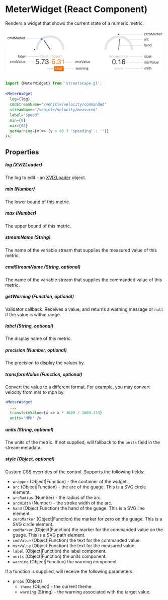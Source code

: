 # MeterWidget (React Component)

Renders a widget that shows the current state of a numeric metric.

![MeterWidget](../images/meter-widget.png)

```jsx
import {MeterWidget} from 'streetscape.gl';

<MeterWidget
  log={log}
  cmdStreamName="/vehicle/velocity/commanded"
  streamName="/vehicle/velocity/measured"
  label="Speed"
  min={0}
  max={80}
  getWarning={v => (v > 60 ? 'speeding' : '')}
/>;
```

## Properties

##### log (XVIZLoader)

The log to edit - an [XVIZLoader](/docs/api-reference/xviz-loader-interface.md) object.

##### min (Number)

The lower bound of this metric.

##### max (Number)

The upper bound of this metric.

##### streamName (String)

The name of the variable stream that supplies the measured value of this metric.

##### cmdStreamName (String, optional)

The name of the variable stream that supplies the commanded value of this metric.

##### getWarning (Function, optional)

Validator callback. Receives a value, and returns a warning message or `null` if the value is within
range.

##### label (String, optional)

The display name of this metric.

##### precision (Number, optional)

The precision to display the values by.

##### transformValue (Function, optional)

Convert the value to a different format. For example, you may convert velocity from m/s to mph by:

```jsx
<MeterWidget
  ...
  transformValue={x => x * 3600 / 1609.344}
  units="MPH" />
```

##### units (String, optional)

The units of the metric. If not supplied, will fallback to the `units` field in the stream metadata.

##### style (Object, optional)

Custom CSS overrides of the control. Supports the following fields:

- `wrapper` (Object|Function) - the container of the widget.
- `arc` (Object|Function) - the arc of the guage. This is a SVG circle element.
- `arcRadius` (Number) - the radius of the arc.
- `arcWidth` (Number) - the stroke width of the arc.
- `hand` (Object|Function) the hand of the guage. This is a SVG line element.
- `zeroMarker` (Object|Function) the marker for zero on the guage. This is a SVG circle element.
- `cmdMarker` (Object|Function) the marker for the commanded value on the guage. This is a SVG path
  element.
- `cmdValue` (Object|Function) the text for the commanded value.
- `msrValue` (Object|Function) the text for the measured value.
- `label` (Object|Function) the label component.
- `units` (Object|Function) the units component.
- `warning` (Object|Function) the warning component.

If a function is supplied, will receive the following parameters:

- `props` (Object)
  - `theme` (Object) - the current theme.
  - `warning` (String) - the warning associated with the target value.
